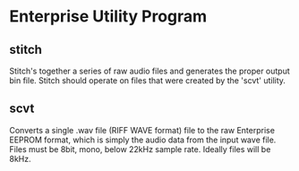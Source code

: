 Enterprise Utility Program
==========================

## stitch
Stitch's together a series of raw audio files and generates the proper output bin file.  Stitch should operate on files that were created by the 'scvt' utility.

## scvt
Converts a single .wav file (RIFF WAVE format) file to the raw Enterprise EEPROM format, which is simply the audio data from the input wave file.  Files must be 8bit, mono, below 22kHz sample rate.  Ideally files will be 8kHz.


